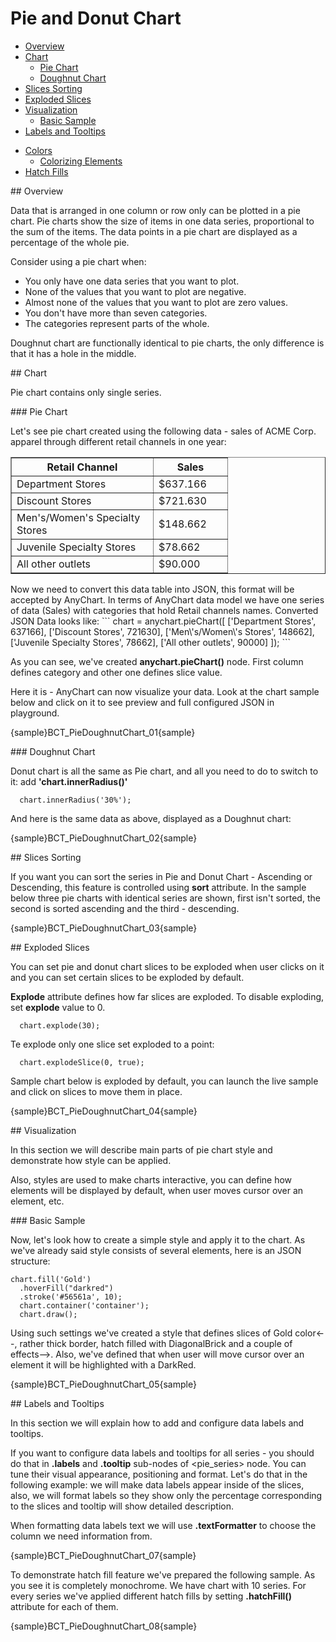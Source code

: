 # Pie and Donut Chart
                                                               
* [Overview](#overview)
* [Chart](#chart)
  * [Pie Chart](#pie_chart)
  * [Doughnut Chart](#doughnut_chart)
* [Slices Sorting](#sorting)
* [Exploded Slices](#exploded)
* [Visualization](#visualization)
  * [Basic Sample](#basic_sample)
* [Labels and Tooltips](#labels_and_tooltips)
<!--  * [Working with labels connectors](#label_connectors)-->
<!--* [Using markers](#using_markers)-->
* [Colors](#colors)
  * [Colorizing Elements](#color_setting)
* [Hatch Fills](#hatches)

<a name="overview"/>
## Overview

Data that is arranged in one column or row only can be plotted in a pie chart. Pie charts show the size of items in one data series, proportional to the sum of the items. The data points in a pie chart are displayed as a percentage of the whole pie.

Consider using a pie chart when:

* You only have one data series that you want to plot.
* None of the values that you want to plot are negative.
* Almost none of the values that you want to plot are zero values.
* You don't have more than seven categories.
* The categories represent parts of the whole.

Doughnut chart are functionally identical to pie charts, the only difference is that it has a hole in the middle.

<a name="chart"/>
## Chart

Pie chart contains only single series.

<a name="pie_chart"/>
### Pie Chart

Let's see pie chart created using the following data - sales of ACME Corp. apparel through different retail channels in one year:

<table width="328" border="1" class="dtTABLE">
<tbody><tr>
<th width="210">Retail Channel</th>
<th width="102">Sales  </th>
</tr>
<tr>
<td>Department Stores</td>
<td>$637.166</td>
</tr>
<tr>
<td>Discount Stores</td>
<td> $721.630</td>
</tr>
<tr>
<td>Men's/Women's Specialty Stores</td>
<td> $148.662</td>
</tr>
<tr>
<td>Juvenile Specialty Stores</td>
<td> $78.662</td>
</tr>
<tr>
<td>All other outlets</td>
<td> $90.000</td>
</tr>
</tbody></table>
Now we need to convert this data table into JSON, this format will be accepted by AnyChart. In terms of AnyChart data model 
we have one series of data (Sales) with categories that hold Retail channels names. Converted JSON Data looks like:
```
 chart = anychart.pieChart([
    ['Department Stores', 637166],
    ['Discount Stores', 721630],
    ['Men\'s/Women\'s Stores', 148662],
    ['Juvenile Specialty Stores', 78662],
    ['All other outlets', 90000]
  ]);
```

As you can see, we've created **anychart.pieChart()** node. First column defines category and other one defines slice value.

Here it is - AnyChart can now visualize your data. Look at the chart sample below and click on it to see preview and full configured JSON in playground.

{sample}BCT\_PieDoughnutChart\_01{sample}

<a name="doughnut_chart"/>
### Doughnut Chart

Donut chart is all the same as Pie chart, and all you need to do to switch to it: add **'chart.innerRadius()'**
```
  chart.innerRadius('30%');
```
And here is the same data as above, displayed as a Doughnut chart:

{sample}BCT\_PieDoughnutChart\_02{sample}

<a name="sorting"/>
## Slices Sorting

If you want you can sort the series in Pie and Donut Chart - Ascending or Descending, this feature is controlled using **sort** attribute. In the sample below three pie charts with identical series are shown, first isn't sorted, the second is sorted ascending and the third - descending.

{sample}BCT\_PieDoughnutChart\_03{sample}

<a name="exploded"/>
## Exploded Slices

You can set pie and donut chart slices to be exploded when user clicks on it and you can set certain slices to be exploded by default.

**Explode** attribute defines how far slices are exploded. To disable exploding, set **explode** value to 0.

```
  chart.explode(30);
```

Te explode only one slice set exploded to a point:

```
  chart.explodeSlice(0, true);
```
Sample chart below is exploded by default, you can launch the live sample and click on slices to move them in place.

{sample}BCT\_PieDoughnutChart\_04{sample}

<a name="visualization"/>
## Visualization

In this section we will describe main parts of pie chart style and demonstrate how style can be applied. 

Also, styles are used to make charts interactive, you can define how elements will be displayed by default, when user moves cursor over an element, etc. <!--More information about these features can be found in Interactivity tutorial.-->

<a name="basic_sample"/>
### Basic Sample

Now, let's look how to create a simple style and apply it to the chart. As we've already said style consists of several elements, here is an JSON structure:
```
chart.fill('Gold')
  .hoverFill("darkred")
  .stroke('#56561a', 10);
  chart.container('container');
  chart.draw();
```

Using such settings we've created a style that defines slices of Gold color<--, rather thick border, hatch filled with DiagonalBrick and a couple of effects-->. Also, we've defined that when user will move cursor over an element it will be highlighted with a DarkRed<!-- thick border and hatch fill colored DarkRed too-->.

{sample}BCT\_PieDoughnutChart\_05{sample}

<a name="working_with_labels_and_tooltips"/>
## Labels and Tooltips

In this section we will explain how to add and configure data labels and tooltips. 
<!--Full explanation of formatting and tuning visual appearance for them can be found in Labels and tooltips.-->

If you want to configure data labels and tooltips for all series - you should do that in **.labels** and **.tooltip** sub-nodes of <pie_series> node. You can tune their visual appearance, positioning and format.
Let's do that in the following example: we will make data labels appear inside of the slices, also, we will format labels so they show only the percentage corresponding to the slices and tooltip will show detailed description.
 

When formatting data labels text we will use **.textFormatter** to choose the column we need information from. 

{sample}BCT\_PieDoughnutChart\_07{sample}
<!--
Related Help Topics:

Learn more about labels and tooltips in Labels and tooltips
Full Keywords reference and formatting guide:Labels and tooltips
Full reference of data labels settings can be found in XML Reference, particularly <label_style> and <label_settings> nodes.
--><!--
<a name="label_connectors"/>
### Working with labels connectors

If you want pie slices labels to be shown outside of the chart, connected with slices using a smart non overlapping lines - you should change labels mode to "Outside" and configure connector line:

XML Syntax
XML Code
Plain code
01
<pie_series>
02
  <label_settings mode="Outside" text_align="Center" />
03
  <connector enabled="True" color="Black" opacity="1" thickness="1" />
04
</pie_series>
Here is a sample of Pie chart with connectors:

Live Sample:  Sample Pie chart - Working with labels connectors

And here is a sample multi-series chart with connectors:

Live Sample:  Sample Pie chart - Working with multiseries labels connectors
--><!--
<a name="using_markers"/>
## Using markers

Marker is an object with a specified shape, size, and color or an image used to mark and to identify chart elements. AnyChart allows to add markers to any data element including slices.

In the sample below we will take single-series data described above and mark the highest slice in series with a "Star5" of the "Gold" color.

To make marker visually appealing we will create a style, that will tell AnyChart to set marker size to 16 pixels in normal state, and make it bigger (22 pixels) when user moves cursor over an element.

Marker style "myMarker":

XML Syntax
XML Code
Plain code
01
<marker_style name="myMarker" color="Gold">
02
  <marker type="Star5" size="16" />
03
  <states>
04
    <hover>
05
      <marker size="22" />
06
    </hover>
07
  </states>
08
</marker_style>
To apply marker to the certain we need to create <marker> sub-node in <point> and add 
<marker enabled="True" style="myMarker"/>

XML Syntax
XML Code
Plain code
01
<point name="Peter" y="18000">
02
  <marker enabled="True" style="myMarker" />
03
</point>
And here is a result - the best retail channel for ACME Corp. is Discount Stores and we show this on the chart:

Live Sample:  Sample Pie chart - Working with markers

Related help topics:

You can read more about working with markers in Markers tutorial.
Full reference of marker style can be found in XMLReference, particularly <marker_style> node.
-->
<a name="colors"/>
## Colors

AnyChart uses default colors to colorize data elements of chart automatically even if you have not define special colors. Also you can set and apply the color to exact data series or data point.

<a name="color_setting"/>
### Colorizing Elements

Let's demonstrate how to apply different colors to different data series. To apply the color to the exact series we need to set **".fill"** attribute. In the sample below we'll color each series to different color. Here is the sample:

{sample}BCT\_PieDoughnutChart\_06{sample}

<a name="hatches"/>
## Hatch Fills

AnyChart technology allows printing of charts. Some color printers print colors unpredictable and very often it is hard to identify similar colors. Also it is impossible to identify colors on prints of b/w (monochrome) printers. AnyChart has very useful feature - hatch fills, ideal for differentiating elements for black and white display or for those who are color blind. Hatch fill is fully-independent structure, it doesn't rely on color fill and it has own settings.<!-- To see whole range of available hatch types see Hatch tutorial.-->

To demonstrate hatch fill feature we've prepared the following sample. As you see it is completely monochrome. We have chart with 10 series. For every series we've applied different hatch fills by setting **.hatchFill()** attribute for each of them.

{sample}BCT\_PieDoughnutChart\_08{sample}